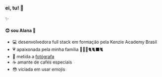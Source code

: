 ### ei, tu! 👀

✨

#### 😊 sou Alana 👋

- 💻 desenvolvedora full stack em formação pela Kenzie Academy Brasil
- 💗 apaixonada pela minha família 👨‍👩‍👧🐈🐈‍⬛🐈
- 📸 metida a [fotógrafa](https://500px.com/p/nanuxcah)
- ☕ amante de cafés especiais
- 😳 viciada em usar emojis
